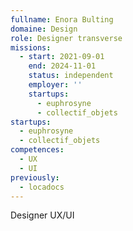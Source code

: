 ```yaml
---
fullname: Enora Bulting
domaine: Design
role: Designer transverse
missions:
  - start: 2021-09-01
    end: 2024-11-01
    status: independent
    employer: ''
    startups:
      - euphrosyne
      - collectif_objets
startups:
  - euphrosyne
  - collectif_objets
competences:
  - UX
  - UI
previously:
  - locadocs
---
```

Designer UX/UI
